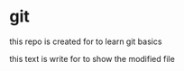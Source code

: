 # git
this repo is created for to learn git basics

this text is write for to show the modified file
